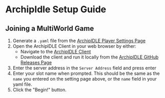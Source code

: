 # ArchipIdle Setup Guide

## Joining a MultiWorld Game
1. Generate a `.yaml` file from the [ArchipIDLE Player Settings Page](/games/ArchipIDLE/player-settings)
2. Open the ArchipIDLE Client in your web browser by either:
    - Navigate to the [ArchipIDLE Client](http://idle.multiworld.link)
    - Download the client and run it locally from the
      [ArchipIDLE GitHub Releases Page](https://github.com/ArchipelagoMW/archipidle/releases)
3. Enter the server address in the `Server Address` field and press enter
4. Enter your slot name when prompted. This should be the same as the `name` you entered on the
   setting page above, or the `name` field in your yaml file.
5. Click the "Begin!" button.
